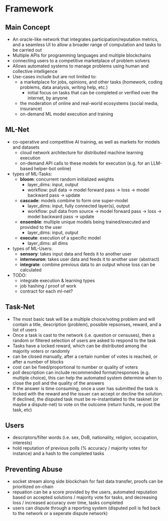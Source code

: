 # Framework

## Main Concept
- An oracle-like network that integrates participation/reputation metrics, and a seamless UI to allow a broader range of computation and 
  tasks to be carried out
- Multiple APIs for programming languages and multiple blockchains
- connecting users to a competitive marketplace of problem solvers
- Allows automated systems to manage problems using human and collective intelligence
- Use-cases include but are not limited to:
  - a marketplace for jobs, opinions, and other tasks (homework, coding problems, data analysis, writing help, etc.)
    - initial focus on tasks that can be completed or verified over the internet, by anyone
  - the moderation of online and real-world ecosystems (social media, insurance)
  - on-demand ML model execution and training
 
## ML-Net
- co-operative and competitive AI training, as well as markets for models and datasets
  -  cloud network architecture for distributed machine learning execution
  -  on-demand API calls to these models for execution (e.g. for an LLM-based helper-bot online)
- types of ML-Tasks:
  - **bloom**: concurrent random initialized weights
    - layer_dims: input, output
    - workflow: pull data -> model forward pass -> loss -> model backward pass -> update
  - **cascade**: models combine to form one super-model
    - layer_dims: input, fully connected layer(s), output
    - workflow: pull data from source -> model forward pass -> loss -> model backward pass -> update
  - **ensemble**: multiple unique models being trained/executed and provided to the user
    - layer_dims: input, output
  - **execute**: execution of a specific model
    - layer_dims: all dims
- types of ML-Users:
  - **sensory**: takes input data and feeds it to another user
  - **interneuron**: takes user data and feeds it to another user (abstract)
  - **integrate**: combine previous data to an output whose loss can be calculated
- TODO:
  - integrate execution & learning types
  - job hashing / proof of work
  - contract for each ml-net?
  
## Task-Net
- The most basic task will be a multiple choice/voting problem and will contain a title, description (problem), possible
  repsonses, reward, and a list of users
- Once a task is cast to the network (i.e. question or censuses), then a random or filtered selection of users are asked
  to respond to the task
- Tasks have a locked reward, which can be distributed among the majority voters or randomly
- can be closed manually, after a certain number of votes is reached, or after a number of blocks
- cost can be fixed/proportional to number or quality of voters 
- poll description can include recommended format/responses (e.g. multiple choice), this can help the automated system 
  determine when to close the poll and the quality of the answers
- If the answer is time consuming, once a user has submitted the task is locked with the reward and the issuer can 
  accept or decline the solution. If declined, the disputed task must be re-instantiated to the tasknet (or maybe a 
  dispute-net) to vote on the outcome (return funds, re-post the task, etc)

## Users
- descriptors/filter words (i.e. sex, DoB, nationality, religion, occupation, interests)
- hold reputation of previous polls (% accuracy / majority votes for instance) and a hash to the completed tasks

## Preventing Abuse
- socket stream along side blockchain for fast data transfer, proofs can be prioritized on-chain
- repuation can be a score provided by the users, automated reputation based on accepted solutions / majority vote for tasks,
  and decreasing loss / increased accuracy over time, tasks completed
- users can dispute through a reporting system (disputed poll is fed back to the network or a seperate dispute network)
